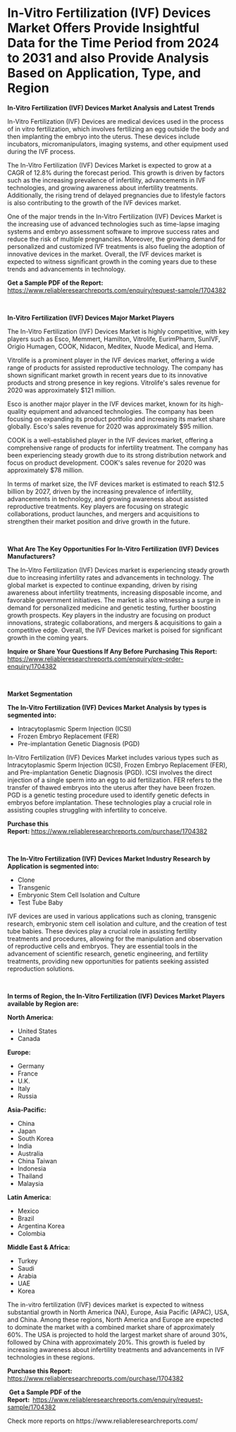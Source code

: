 <p><h1>In-Vitro Fertilization (IVF) Devices Market Offers Provide Insightful Data for the Time Period from 2024 to 2031 and also Provide Analysis Based on Application, Type, and Region</h1></p><p><strong>In-Vitro Fertilization (IVF) Devices Market Analysis and Latest Trends</strong></p>
<p><p>In-Vitro Fertilization (IVF) Devices are medical devices used in the process of in vitro fertilization, which involves fertilizing an egg outside the body and then implanting the embryo into the uterus. These devices include incubators, micromanipulators, imaging systems, and other equipment used during the IVF process.</p><p>The In-Vitro Fertilization (IVF) Devices Market is expected to grow at a CAGR of 12.8% during the forecast period. This growth is driven by factors such as the increasing prevalence of infertility, advancements in IVF technologies, and growing awareness about infertility treatments. Additionally, the rising trend of delayed pregnancies due to lifestyle factors is also contributing to the growth of the IVF devices market.</p><p>One of the major trends in the In-Vitro Fertilization (IVF) Devices Market is the increasing use of advanced technologies such as time-lapse imaging systems and embryo assessment software to improve success rates and reduce the risk of multiple pregnancies. Moreover, the growing demand for personalized and customized IVF treatments is also fueling the adoption of innovative devices in the market. Overall, the IVF devices market is expected to witness significant growth in the coming years due to these trends and advancements in technology.</p></p>
<p><strong>Get a Sample PDF of the Report:&nbsp;</strong> <a href="https://www.reliableresearchreports.com/enquiry/request-sample/1704382">https://www.reliableresearchreports.com/enquiry/request-sample/1704382</a></p>
<p>&nbsp;</p>
<p><strong>In-Vitro Fertilization (IVF) Devices Major Market Players</strong></p>
<p><p>The In-Vitro Fertilization (IVF) Devices Market is highly competitive, with key players such as Esco, Memmert, Hamilton, Vitrolife, EurimPharm, SunIVF, Origio Humagen, COOK, Nidacon, Meditex, Nuode Medical, and Hema. </p><p>Vitrolife is a prominent player in the IVF devices market, offering a wide range of products for assisted reproductive technology. The company has shown significant market growth in recent years due to its innovative products and strong presence in key regions. Vitrolife's sales revenue for 2020 was approximately $121 million.</p><p>Esco is another major player in the IVF devices market, known for its high-quality equipment and advanced technologies. The company has been focusing on expanding its product portfolio and increasing its market share globally. Esco's sales revenue for 2020 was approximately $95 million.</p><p>COOK is a well-established player in the IVF devices market, offering a comprehensive range of products for infertility treatment. The company has been experiencing steady growth due to its strong distribution network and focus on product development. COOK's sales revenue for 2020 was approximately $78 million.</p><p>In terms of market size, the IVF devices market is estimated to reach $12.5 billion by 2027, driven by the increasing prevalence of infertility, advancements in technology, and growing awareness about assisted reproductive treatments. Key players are focusing on strategic collaborations, product launches, and mergers and acquisitions to strengthen their market position and drive growth in the future.</p></p>
<p>&nbsp;</p>
<p><strong>What Are The Key Opportunities For In-Vitro Fertilization (IVF) Devices Manufacturers?</strong></p>
<p><p>The In-Vitro Fertilization (IVF) Devices market is experiencing steady growth due to increasing infertility rates and advancements in technology. The global market is expected to continue expanding, driven by rising awareness about infertility treatments, increasing disposable income, and favorable government initiatives. The market is also witnessing a surge in demand for personalized medicine and genetic testing, further boosting growth prospects. Key players in the industry are focusing on product innovations, strategic collaborations, and mergers & acquisitions to gain a competitive edge. Overall, the IVF Devices market is poised for significant growth in the coming years.</p></p>
<p><strong>Inquire or Share Your Questions If Any Before Purchasing This Report:</strong> <a href="https://www.reliableresearchreports.com/enquiry/pre-order-enquiry/1704382">https://www.reliableresearchreports.com/enquiry/pre-order-enquiry/1704382</a></p>
<p>&nbsp;</p>
<p><strong>Market Segmentation</strong></p>
<p><strong>The In-Vitro Fertilization (IVF) Devices Market Analysis by types is segmented into:</strong></p>
<p><ul><li>Intracytoplasmic Sperm Injection (ICSI)</li><li>Frozen Embryo Replacement (FER)</li><li>Pre-implantation Genetic Diagnosis (PGD)</li></ul></p>
<p><p>In-Vitro Fertilization (IVF) Devices Market includes various types such as Intracytoplasmic Sperm Injection (ICSI), Frozen Embryo Replacement (FER), and Pre-implantation Genetic Diagnosis (PGD). ICSI involves the direct injection of a single sperm into an egg to aid fertilization. FER refers to the transfer of thawed embryos into the uterus after they have been frozen. PGD is a genetic testing procedure used to identify genetic defects in embryos before implantation. These technologies play a crucial role in assisting couples struggling with infertility to conceive.</p></p>
<p><strong>Purchase this Report:&nbsp;</strong><a href="https://www.reliableresearchreports.com/purchase/1704382">https://www.reliableresearchreports.com/purchase/1704382</a></p>
<p>&nbsp;</p>
<p><strong>The In-Vitro Fertilization (IVF) Devices Market Industry Research by Application is segmented into:</strong></p>
<p><ul><li>Clone</li><li>Transgenic</li><li>Embryonic Stem Cell Isolation and Culture</li><li>Test Tube Baby</li></ul></p>
<p><p>IVF devices are used in various applications such as cloning, transgenic research, embryonic stem cell isolation and culture, and the creation of test tube babies. These devices play a crucial role in assisting fertility treatments and procedures, allowing for the manipulation and observation of reproductive cells and embryos. They are essential tools in the advancement of scientific research, genetic engineering, and fertility treatments, providing new opportunities for patients seeking assisted reproduction solutions.</p></p>
<p>&nbsp;</p>
<p><strong>In terms of Region, the In-Vitro Fertilization (IVF) Devices Market Players available by Region are:</strong></p>
<p>
    <p> <strong> North America: </strong>
        <ul>
            <li>United States</li>
            <li>Canada</li>
        </ul>
        </p> 
    <p> <strong> Europe: </strong>
        <ul>
            <li>Germany</li>
            <li>France</li>
            <li>U.K.</li>
            <li>Italy</li>
            <li>Russia</li>
        </ul>
        </p> 
    <p> <strong> Asia-Pacific: </strong>
        <ul>
            <li>China</li>
            <li>Japan</li>
            <li>South Korea</li>
            <li>India</li>
            <li>Australia</li>
            <li>China Taiwan</li>
            <li>Indonesia</li>
            <li>Thailand</li>
            <li>Malaysia</li>
        </ul>
        </p> 
    <p> <strong> Latin America: </strong>
        <ul>
            <li>Mexico</li>
            <li>Brazil</li>
            <li>Argentina Korea</li>
            <li>Colombia</li>
        </ul>
        </p> 
    <p> <strong> Middle East & Africa: </strong>
        <ul>
            <li>Turkey</li>
            <li>Saudi</li>
            <li>Arabia</li>
            <li>UAE</li>
            <li>Korea</li>
        </ul>
    </p>
    </p>
<p><p>The in-vitro fertilization (IVF) devices market is expected to witness substantial growth in North America (NA), Europe, Asia Pacific (APAC), USA, and China. Among these regions, North America and Europe are expected to dominate the market with a combined market share of approximately 60%. The USA is projected to hold the largest market share of around 30%, followed by China with approximately 20%. This growth is fueled by increasing awareness about infertility treatments and advancements in IVF technologies in these regions.</p></p>
<p><strong>Purchase this Report: </strong><a href="https://www.reliableresearchreports.com/purchase/1704382">https://www.reliableresearchreports.com/purchase/1704382</a></p>
<p>&nbsp;<strong>Get a Sample PDF of the Report:&nbsp;&nbsp;</strong><a href="https://www.reliableresearchreports.com/enquiry/request-sample/1704382">https://www.reliableresearchreports.com/enquiry/request-sample/1704382</a></p>
<p><strong></strong></p>
<p>Check more reports on https://www.reliableresearchreports.com/</p>
